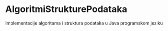 # AlgoritmiStrukturePodataka
Implementacije algoritama i struktura podataka u Java programskom jeziku
